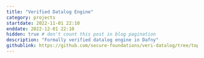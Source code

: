 ```yaml
---
title: "Verified Datalog Engine"
category: projects
startdate: 2022-11-01 22:10
enddate: 2022-12-01 22:10
hidden: true # don't count this post in blog pagination
description: "Formally verified datalog engine in Dafny"
githublink: https://github.com/secure-foundations/veri-datalog/tree/top-down-experiments
---
```

